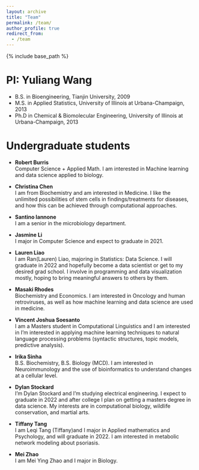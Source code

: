 ```yaml
---
layout: archive
title: "Team"
permalink: /team/
author_profile: true
redirect_from:
  - /team
---
```


{% include base_path %}

PI: Yuliang Wang 
======
* B.S. in Bioengineering, Tianjin University, 2009
* M.S. in Applied Statistics, University of Illinois at Urbana-Champaign, 2013
* Ph.D in Chemical & Biomolecular Engineering, University of Illinois at Urbana-Champaign, 2013

Undergraduate students
======
* **Robert Burris**  
Computer Science + Applied Math. I am interested in Machine learning and data science applied to biology.   
* **Christina Chen**  
I am from Biochemistry and am interested in Medicine. I like the unlimited possibilities of stem cells in findings/treatments for diseases, and how this can be achieved through computational approaches.  
* **Santino Iannone**  
I am a senior in the microbiology department.
* **Jasmine Li**  
I major in Computer Science and expect to graduate in 2021. 
* **Lauren Liao**  
I am Ran(Lauren) Liao, majoring in Statistics: Data Science. I will graduate in 2022 and hopefully become a data scientist or get to my desired grad school. I involve in programming and data visualization mostly, hoping to bring meaningful answers to others by them. 
* **Masaki Rhodes**  
Biochemistry and Economics. I am interested in Oncology and human retroviruses, as well as how machine learning and data science are used in medicine.     
* **Vincent Joshua Soesanto**  
I am a Masters student in Computational Linguistics and I am interested in I’m interested in applying machine learning techniques to natural language processing problems (syntactic structures, topic models, predictive analysis).  
* **Irika Sinha**  
B.S. Biochemistry, B.S. Biology (MCD). I am interested in Neuroimmunology and the use of bioinformatics to understand changes at a cellular level.    
* **Dylan Stockard**   
I’m Dylan Stockard and I’m studying electrical engineering. I expect to graduate in 2022 and after college I plan on getting a masters degree in data science. My interests are in computational biology, wildlife conservation, and martial arts.
* **Tiffany Tang**  
I am Leqi Tang (Tiffany)and I major in Applied mathematics and Psychology, and will graduate in 2022. I am interested in metabolic network modeling about psoriasis.  

* **Mei Zhao**  
I am Mei Ying Zhao and I major in Biology.  
  

